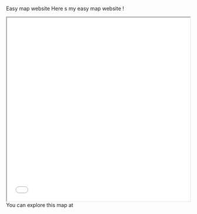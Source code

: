 Easy map website
Here s my easy map website !
<iframe src="ManausMap.html" height="500" width="500"></iframe>
You can explore this map at 
